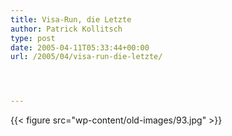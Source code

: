 ```yaml
---
title: Visa-Run, die Letzte
author: Patrick Kollitsch
type: post
date: 2005-04-11T05:33:44+00:00
url: /2005/04/visa-run-die-letzte/




---
```

{{< figure src="wp-content/old-images/93.jpg" >}}
